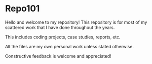 # Repo101
Hello and welcome to my repository! This repository is for most of my scattered work that 
I have done throughout the years. 

This includes coding projects, case studies, reports, etc. 

All the files are my own personal work unless stated otherwise.

Constructive feedback is welcome and appreciated!
